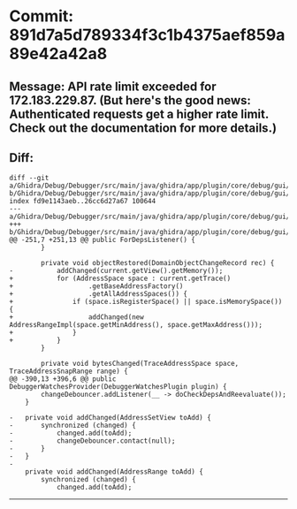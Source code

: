 # Commit: 891d7a5d789334f3c1b4375aef859a89e42a42a8
## Message: API rate limit exceeded for 172.183.229.87. (But here's the good news: Authenticated requests get a higher rate limit. Check out the documentation for more details.)
## Diff:
```
diff --git a/Ghidra/Debug/Debugger/src/main/java/ghidra/app/plugin/core/debug/gui/watch/DebuggerWatchesProvider.java b/Ghidra/Debug/Debugger/src/main/java/ghidra/app/plugin/core/debug/gui/watch/DebuggerWatchesProvider.java
index fd9e1143aeb..26cc6d27a67 100644
--- a/Ghidra/Debug/Debugger/src/main/java/ghidra/app/plugin/core/debug/gui/watch/DebuggerWatchesProvider.java
+++ b/Ghidra/Debug/Debugger/src/main/java/ghidra/app/plugin/core/debug/gui/watch/DebuggerWatchesProvider.java
@@ -251,7 +251,13 @@ public ForDepsListener() {
 		}
 
 		private void objectRestored(DomainObjectChangeRecord rec) {
-			addChanged(current.getView().getMemory());
+			for (AddressSpace space : current.getTrace()
+					.getBaseAddressFactory()
+					.getAllAddressSpaces()) {
+				if (space.isRegisterSpace() || space.isMemorySpace()) {
+					addChanged(new AddressRangeImpl(space.getMinAddress(), space.getMaxAddress()));
+				}
+			}
 		}
 
 		private void bytesChanged(TraceAddressSpace space, TraceAddressSnapRange range) {
@@ -390,13 +396,6 @@ public DebuggerWatchesProvider(DebuggerWatchesPlugin plugin) {
 		changeDebouncer.addListener(__ -> doCheckDepsAndReevaluate());
 	}
 
-	private void addChanged(AddressSetView toAdd) {
-		synchronized (changed) {
-			changed.add(toAdd);
-			changeDebouncer.contact(null);
-		}
-	}
-
 	private void addChanged(AddressRange toAdd) {
 		synchronized (changed) {
 			changed.add(toAdd);
```
-----------------------------------
